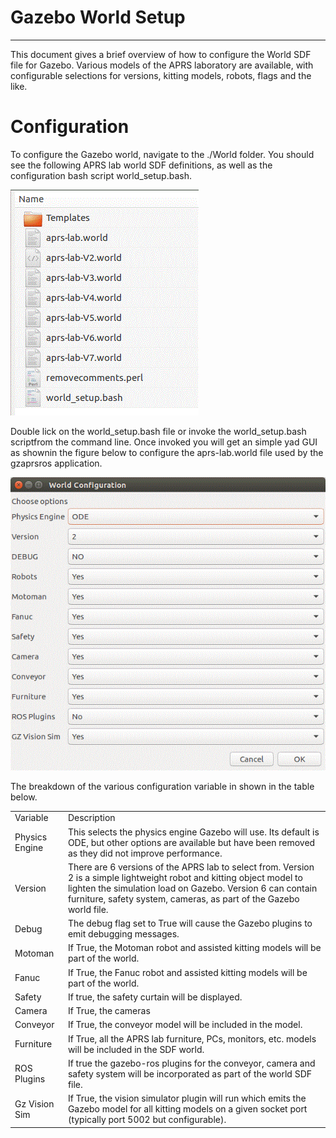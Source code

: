 
# Gazebo World Setup

----

  

This document gives a brief overview of how to configure the World SDF file for Gazebo. Various models of the APRS laboratory are available, with configurable selections for versions, kitting models, robots, flags and the like.





# <a name="Configuration"></a>Configuration








To configure the Gazebo world, navigate to the ./World folder. You should see the following APRS lab world SDF definitions, as well as the configuration bash script world_setup.bash.


![Figure1](./images/gzworldsetup_image1.gif)



Double lick on the world_setup.bash file or invoke the world_setup.bash  scriptfrom the command line.  Once invoked you will get an simple yad GUI as shownin the figure  below to configure the aprs-lab.world  file used by the gzaprsros application.






![Figure2](./images/gzworldsetup_image2.gif)



The breakdown of the various configuration variable in shown in the table below.





<TABLE>
<TR>
<TD>Variable<BR></TD>
<TD>Description<BR></TD>
</TR>
<TR>
<TD>Physics Engine<BR></TD>
<TD>This selects the physics engine Gazebo will use. Its default is ODE, but other options are available but have been removed as they did not improve performance.<BR></TD>
</TR>
<TR>
<TD>Version<BR></TD>
<TD>There are 6 versions of the APRS lab to select from. Version 2 is a simple lightweight robot and kitting object model to lighten the simulation load on Gazebo. Version 6 can contain furniture, safety system, cameras, as part of the Gazebo world file.<BR></TD>
</TR>
<TR>
<TD>Debug<BR></TD>
<TD>The debug flag set to True will cause the Gazebo plugins to emit debugging messages.<BR></TD>
</TR>
<TR>
<TD>Motoman<BR></TD>
<TD>If True, the Motoman robot and assisted kitting models will be part of the world.<BR></TD>
</TR>
<TR>
<TD>Fanuc<BR></TD>
<TD>If True, the Fanuc robot and assisted kitting models will be part of the world.<BR></TD>
</TR>
<TR>
<TD>Safety<BR></TD>
<TD>If true, the safety curtain will be displayed.<BR></TD>
</TR>
<TR>
<TD>Camera<BR></TD>
<TD>If True, the cameras<BR></TD>
</TR>
<TR>
<TD>Conveyor<BR></TD>
<TD>If True, the conveyor model will be included in the model.<BR></TD>
</TR>
<TR>
<TD>Furniture<BR></TD>
<TD>If True, all the APRS lab furniture, PCs, monitors, etc. models will be included in the SDF world.<BR></TD>
</TR>
<TR>
<TD>ROS Plugins<BR></TD>
<TD>If true the gazebo-ros plugins for the conveyor, camera and safety system will be incorporated as part of the world SDF file.<BR></TD>
</TR>
<TR>
<TD>Gz Vision Sim<BR></TD>
<TD>If True, the vision simulator plugin will run which emits the Gazebo model for all kitting models on a given socket port (typically port 5002 but configurable).<BR></TD>
</TR>
</TABLE>







